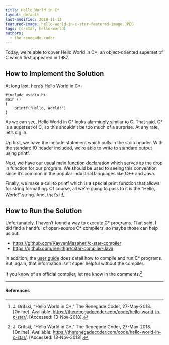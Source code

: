 ```yaml
---
title: Hello World in C*
layout: default
last-modified: 2018-11-13
featured-image: hello-world-in-c-star-featured-image.JPEG
tags: [c-star, hello-world]
authors:
  - the_renegade_coder
---
```


Today, we’re able to cover Hello World in C*, an object-oriented superset of
C which first appeared in 1987.

## How to Implement the Solution

At long last, here’s Hello World in C*:

```cstar
#include <stdio.h>
main ()
{
    printf("Hello, World!")
}
```

As we can see, Hello World in C* looks alarmingly similar to C. That said, C*
is a superset of C, so this shouldn’t be too much of a surprise. At any rate,
let’s dig in.

Up first, we have the include statement which pulls in the stdio header. With
the standard IO header included, we’re able to write to standard output using
printf.

Next, we have our usual main function declaration which serves as the drop in
function for our program. We should be used to seeing this convention since it’s
common in the popular industrial languages like C++ and Java.

Finally, we make a call to printf which is a special print function that allows
for string formatting. Of course, all we’re going to pass to it is the “Hello,
World!” string. And, that’s it![^1]

## How to Run the Solution

Unfortunately, I haven’t found a way to execute C* programs. That said, I did
find a handful of open-source C* compilers, so maybe those can help us out:

- <https://github.com/KayvanMazaheri/c-star-compiler>
- <https://github.com/renjithgr/cstar-compiler-Java>

In addition, the [user guide][1] does detail how to compile and run C* programs. But,
again, that information isn’t super helpful without the compiler.

If you know of an official compiler, let me know in the comments.[^1]

---

#### References

[^1]: J. Grifski, “Hello World in C*,” The Renegade Coder, 27-May-2018. [Online]. Available: <https://therenegadecoder.com/code/hello-world-in-c-star/>. [Accessed: 13-Nov-2018].

[1]: http://people.csail.mit.edu/bradley/cm5docs/CM-5CStarUsersGuide.pdf
